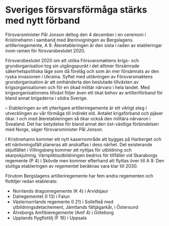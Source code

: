 # Sveriges försvarsförmåga stärks med nytt förband

Försvarsminister Pål Jonson deltog den 4 december i en ceremoni i Kristinehamn i samband med återinvigningen av Bergslagens artilleriregemente, A 9\. Återetableringen är den sista i raden av etableringar inom ramen för försvarsbeslutet 2020\.


Försvarsbeslutet 2020 om att utöka Försvarsmaktens krigs\- och grundorganisation tog sin utgångspunkt i det alltmer försämrade säkerhetspolitiska läge som då förelåg och som än mer försämrats av den ryska invasionen i Ukraina. Syftet med utökningen av Försvarsmaktens grundorganisation är att omhänderta den beslutade tillväxten av krigsorganisationen och för en ökad militär närvaro i hela landet. Med krigsorganisationens tillväxt följer även ett ökat behov av artilleriförband för bland annat brigaderna i södra Sverige.

– Etableringen av ett ytterligare artilleriregemente är ett viktigt steg i utvecklingen av vår förmåga till indirekt eld. Antalet krigsförband och pjäser ökar. I och med återetableringen så ökar också den militära närvaron i Svealand. Det har betydelse för bland annat den öst\-västliga förbindelsen med Norge, säger försvarsminister Pål Jonson.

I Kristinehamn kommer ett nytt kasernområde att byggas på Harberget och ett närövningsfält planeras att anskaffas i dess närhet. Det existerande skjutfältet i Villingsberg kommer att nyttjas för utbildning och skarpskjutning. Värnpliktsutbildningen bedrivs för tillfället vid Skaraborgs regemente (P 4\) i Skövde men kommer efterhand att flyttas över till A 9\. Den slutliga etableringen av regementet beräknas vara klar till 2030\.

Förutom Bergslagens artilleriregemente har fem andra regementen och flottiljer redan etablerats:

* Norrlands dragonregemente (K 4\) i Arvidsjaur
* Dalregementet (I 13\) i Falun
* Västernorrlands regemente (I 21\) i Sollefteå med utbildningsdetachement, Jämtlands fältjägarkår, i Östersund
* Älvsborgs Amfibieregemente (Amf 4\) i Göteborg
* Upplands flygflottilj (F 16\) i Uppsala
